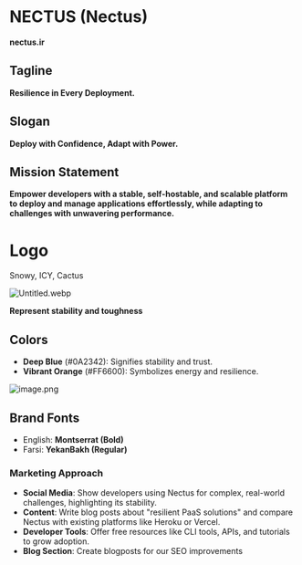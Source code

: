 # **NECTUS (Nectus)**

**nectus.ir**

## Tagline

**Resilience in Every Deployment.**

## Slogan

**Deploy with Confidence, Adapt with Power.**

## Mission Statement

**Empower developers with a stable, self-hostable, and scalable platform to deploy and manage applications effortlessly, while adapting to challenges with unwavering performance.**

# Logo

Snowy, ICY, Cactus

![Untitled.webp](https://prod-files-secure.s3.us-west-2.amazonaws.com/18a49b27-dcc6-4a90-8df6-f98d92a7620e/cc6310ea-4d36-4aaa-99b0-3bf7755466ab/Untitled.webp)

**Represent stability and toughness**

## Colors


- **Deep Blue** (#0A2342): Signifies stability and trust.
- **Vibrant Orange** (#FF6600): Symbolizes energy and resilience.

![image.png](https://prod-files-secure.s3.us-west-2.amazonaws.com/18a49b27-dcc6-4a90-8df6-f98d92a7620e/61239c3c-951f-45ea-9be0-fdad226e6656/image.png)

## **Brand Fonts**


- English: **Montserrat (Bold)**
- Farsi: **YekanBakh (Regular)**

### **Marketing Approach**


- **Social Media**: Show developers using Nectus for complex, real-world challenges, highlighting its stability.
- **Content**: Write blog posts about "resilient PaaS solutions" and compare Nectus with existing platforms like Heroku or Vercel.
- **Developer Tools**: Offer free resources like CLI tools, APIs, and tutorials to grow adoption.
- **Blog Section**: Create blogposts for our SEO improvements
